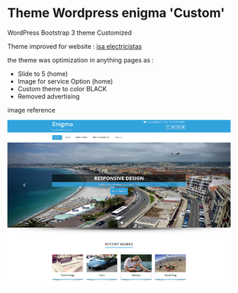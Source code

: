 # Theme Wordpress enigma 'Custom'

WordPress Bootstrap 3 theme Customized

Theme improved for website : [isa electricistas](http://isaelectricistas.pe)

the theme was optimization in anything pages as :

- Slide to 5 (home)
- Image for service Option (home)
- Custom theme to color BLACK
- Removed advertising


image reference

![theme Enigma](screenshot.png)